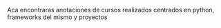 Aca encontraras anotaciones de cursos realizados centrados en python, frameworks del mismo y proyectos
